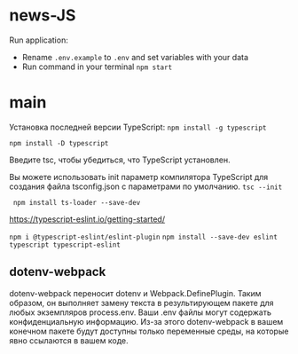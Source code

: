# news-JS

Run application:  
- Rename `.env.example` to `.env` and set variables with your data  
- Run command in your terminal `npm start`  

# main

Установка последней версии TypeScript:
``` npm install -g typescript ```

``` npm install -D typescript ```

Введите tsc, чтобы убедиться, что TypeScript установлен. 

Вы можете использовать init параметр компилятора TypeScript для создания файла tsconfig.json с параметрами по умолчанию.
``` tsc --init ```

``` npm install ts-loader --save-dev```

https://typescript-eslint.io/getting-started/

``` npm i @typescript-eslint/eslint-plugin ```
``` npm install --save-dev eslint typescript typescript-eslint ```


## dotenv-webpack
dotenv-webpack переносит dotenv и Webpack.DefinePlugin. Таким образом, он выполняет замену текста в результирующем пакете для любых экземпляров process.env.
Ваши .env файлы могут содержать конфиденциальную информацию. Из-за этого dotenv-webpack в вашем конечном пакете будут доступны только переменные среды, на которые явно ссылаются в вашем коде.

